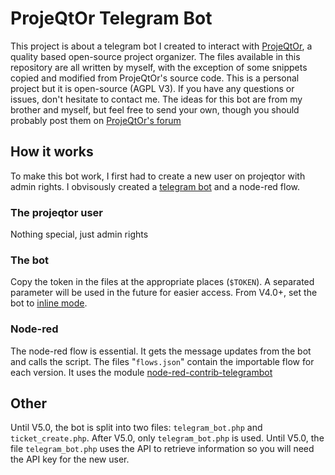 # ProjeQtOr Telegram Bot
This project is about a telegram bot I created to interact with [ProjeQtOr](https://www.projeqtor.org/en/), a quality based open-source project organizer.
The files available in this repository are all written by myself, with the exception of some snippets copied and modified from ProjeQtOr's source code.
This is a personal project but it is open-source (AGPL V3). If you have any questions or issues, don't hesitate to contact me.
The ideas for this bot are from my brother and myself, but feel free to send your own, though you should probably post them on [ProjeQtOr's forum](https://www.projeqtor.org/en/forum)

## How it works

To make this bot work, I first had to create a new user on projeqtor with admin rights. I obvisously created a [telegram bot](https://core.telegram.org/bots) and a node-red flow.

### The projeqtor user

Nothing special, just admin rights

### The bot

Copy the token in the files at the appropriate places (`$TOKEN`). A separated parameter will be used in the future for easier access.
From V4.0+, set the bot to [inline mode](https://core.telegram.org/bots/inline).

### Node-red

The node-red flow is essential. It gets the message updates from the bot and calls the script. The files "`flows.json`" contain the importable flow for each version. It uses the module [node-red-contrib-telegrambot](https://flows.nodered.org/node/node-red-contrib-telegrambot)

## Other

Until V5.0, the bot is split into two files: `telegram_bot.php` and `ticket_create.php`. After V5.0, only `telegram_bot.php` is used.
Until V5.0, the file `telegram_bot.php` uses the API to retrieve information so you will need the API key for the new user.
